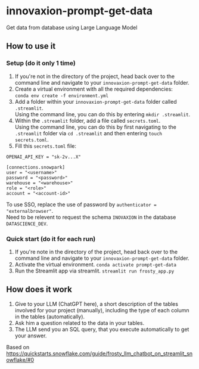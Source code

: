 # innovaxion-prompt-get-data
Get data from database using Large Language Model

## How to use it

### Setup (do it only 1 time)
1. If you're not in the directory of the project, head back over to the command line and navigate to your `innovaxion-prompt-get-data` folder.  
2. Create a virtual environment with all the required dependencies:  
   `conda env create -f environment.yml`
3. Add a folder within your `innovaxion-prompt-get-data` folder called `.streamlit`.  
Using the command line, you can do this by entering `mkdir .streamlit`.
4. Within the `.streamlit` folder, add a file called `secrets.toml`.  
Using the command line, you can do this by first navigating to the `.streamlit` folder via `cd .streamlit` and then entering `touch secrets.toml`.
5. Fill this `secrets.toml` file:  
```
OPENAI_API_KEY = "sk-2v...X"

[connections.snowpark]
user = "<username>"
password = "<password>"
warehouse = "<warehouse>"
role = "<role>"
account = "<account-id>"
```
To use SSO, replace the use of password by `authenticator = "externalbrowser"`.  
Need to be relevent to request the schema `INOVAXION` in the database `DATASCIENCE_DEV`.

### Quick start (do it for each run)
1. If you're note in the directory of the project, head back over to the command line and navigate to your `innovaxion-prompt-get-data` folder.
2. Activate the virtual environment.
   `conda activate prompt-get-data`
3. Run the Streamlit app via streamlit.
   `streamlit run frosty_app.py`

## How does it work
1. Give to your LLM (ChatGPT here), a short description of the tables involved for your project (manually), including the type of each column in the tables (automatically).
2. Ask him a question related to the data in your tables.
3. The LLM send you an SQL query, that you execute automatically to get your answer.


Based on https://quickstarts.snowflake.com/guide/frosty_llm_chatbot_on_streamlit_snowflake/#0
